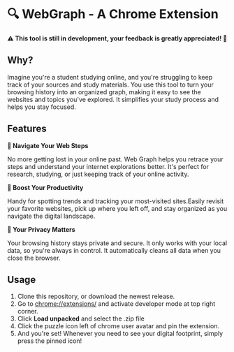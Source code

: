 # 🔍 WebGraph - A Chrome Extension
**⚠ This tool is still in development, your feedback is greatly appreciated! 🙌**
## Why?
Imagine you're a student studying online, and you're struggling to keep track of your sources and study materials. You use this tool to turn your browsing history into an organized graph,
making it easy to see the websites and topics you've explored. It simplifies your study process and helps you stay focused.

## Features
**🧭 Navigate Your Web Steps**

No more getting lost in your online past. Web Graph helps you retrace your steps and understand your internet explorations better. It's perfect for research, studying, or just keeping track of your online activity.

**🚀 Boost Your Productivity**

Handy for spotting trends and tracking your most-visited sites.Easily revisit your favorite websites, pick up where you left off, and stay organized as you navigate the digital landscape.

**💯 Your Privacy Matters**

Your browsing history stays private and secure. It only works with your local data, so you're always in control. It automatically cleans all data when you close the browser.

## Usage
1. Clone this repository, or download the newest release.
2. Go to [chrome://extensions/](chrome://extensions/) and activate developer mode at top right corner.
3. Click **Load unpacked** and select the .zip file
4. Click the puzzle icon left of chrome user avatar and pin the extension.
5. And you're set! Whenever you need to see your digital footprint, simply press the pinned icon!
